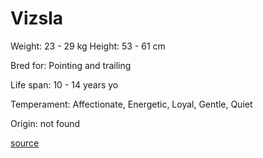 # Vizsla

Weight: 23 - 29 kg
Height: 53 - 61 cm

Bred for: Pointing and trailing

Life span: 10 - 14 years yo

Temperament: Affectionate, Energetic, Loyal, Gentle, Quiet

Origin: not found

[source](https://api.thedogapi.com/v1/breeds/251)
